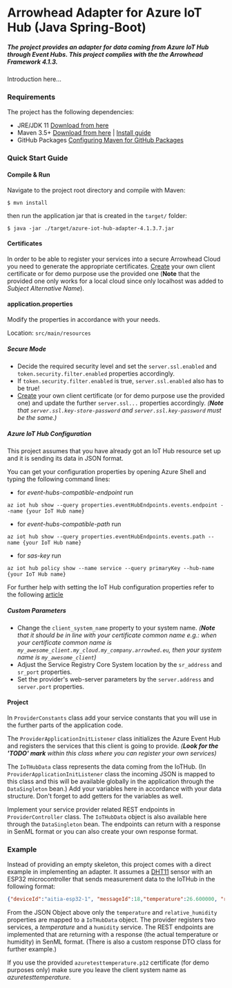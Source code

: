 # Arrowhead Adapter for Azure IoT Hub (Java Spring-Boot)
##### The project provides an adapter for data coming from Azure IoT Hub through Event Hubs. This project complies with the the Arrowhead Framework 4.1.3.

Introduction here...

### Requirements

The project has the following dependencies:
* JRE/JDK 11 [Download from here](https://www.oracle.com/technetwork/java/javase/downloads/jdk11-downloads-5066655.html)
* Maven 3.5+ [Download from here](http://maven.apache.org/download.cgi) | [Install guide](https://www.baeldung.com/install-maven-on-windows-linux-mac)
* GitHub Packages [Configuring Maven for GitHub Packages](https://help.github.com/en/packages/using-github-packages-with-your-projects-ecosystem/configuring-apache-maven-for-use-with-github-packages)

### Quick Start Guide

#### Compile & Run

Navigate to the project root directory and compile with Maven:

```shell
$ mvn install
```

then run the application jar that is created in the `target/` folder:

```shell
$ java -jar ./target/azure-iot-hub-adapter-4.1.3.7.jar
```

#### Certificates

In order to be able to register your services into a secure Arrowhead Cloud you need to generate the appropriate certificates. [Create](https://github.com/arrowhead-f/core-java-spring#certificates) your own client certificate or for demo purpose use the provided one (**Note** that the provided one only works for a local cloud since only localhost was added to *Subject Alternative Name*).

#### application.properties

Modify the properties in accordance with your needs.

Location: `src/main/resources`

##### *Secure Mode*

* Decide the required security level and set the `server.ssl.enabled` and `token.security.filter.enabled` properties accordingly.
* If `token.security.filter.enabled` is true, `server.ssl.enabled` also has to be true!
* [Create](https://github.com/arrowhead-f/core-java-spring#certificates) your own client certificate (or for demo purpose use the provided one) and update the further `server.ssl...` properties accordingly. *(**Note** that `server.ssl.key-store-password` and `server.ssl.key-password` must be the same.)*

##### *Azure IoT Hub Configuration*

This project assumes that you have already got an IoT Hub resource set up and it is sending its data in JSON format.

You can get your configuration properties by opening Azure Shell and typing the following command lines:

* for *event-hubs-compatible-endpoint* run 
```
az iot hub show --query properties.eventHubEndpoints.events.endpoint --name {your IoT Hub name}
```
* for *event-hubs-compatible-path* run 
```
az iot hub show --query properties.eventHubEndpoints.events.path --name {your IoT Hub name}
```
* for *sas-key* run 
```
az iot hub policy show --name service --query primaryKey --hub-name {your IoT Hub name}
``` 

For further help with setting the IoT Hub configuration properties refer to the following [article](https://docs.microsoft.com/en-us/azure/iot-hub/iot-hub-live-data-visualization-in-web-apps) 

##### *Custom Parameters*

* Change the `client_system_name` property to your system name. *(**Note** that it should be in line with your certificate common name e.g.: when your certificate common name is `my_awesome_client.my_cloud.my_company.arrowhed.eu`, then your system name is  `my_awesome_client`)*
* Adjust the Service Registry Core System location by the `sr_address` and `sr_port` properties.
* Set the provider's web-server parameters by the `server.address` and `server.port` properties.

#### Project

In `ProviderConstants` class add your service constants that you will use in the further parts of the application code.

The `ProviderApplicationInitListener` class initializes the Azure Event Hub and registers the services that this client is going to provide. *(**Look for the 'TODO' mark** within this class where you can register your own services)*

The `IoTHubData` class represents the data coming from the IoTHub. (In `ProviderApplicationInitListener` class the incoming JSON is mapped to this class and this will be available globally in the application through the `DataSingleton` bean.) Add your variables here in accordance with your data structure. Don't forget to add getters for the variables as well.

Implement your service provider related REST endpoints in `ProviderController` class. The `IoTHubData` object is also available here through the `DataSingleton` bean. The endpoints can return with a response in SenML format or you can also create your own response format.

### Example

Instead of providing an empty skeleton, this project comes with a direct example in implementing an adapter. It assumes a [DHT11](https://www.mouser.com/datasheet/2/758/DHT11-Technical-Data-Sheet-Translated-Version-1143054.pdf) sensor with an ESP32 microcontroller that sends measurement data to the IoTHub in the following format:

```json
{"deviceId":"aitia-esp32-1", "messageId":18,"temperature":26.600000, "relative_humidity":62.000000}
```
From the JSON Object above only the `temperature` and `relative_humidity` properties are mapped to a `IoTHubData` object. The provider registers two services, a *temperature* and a `humidity` service. The REST endpoints are implemented that are returning with a response (the actual temperature or humidity) in SenML format. (There is also a custom response DTO class for further example.)

If you use the provided `azuretesttemperature.p12` certificate (for demo purposes only) make sure you leave the client system name as *azuretesttemperature*.
